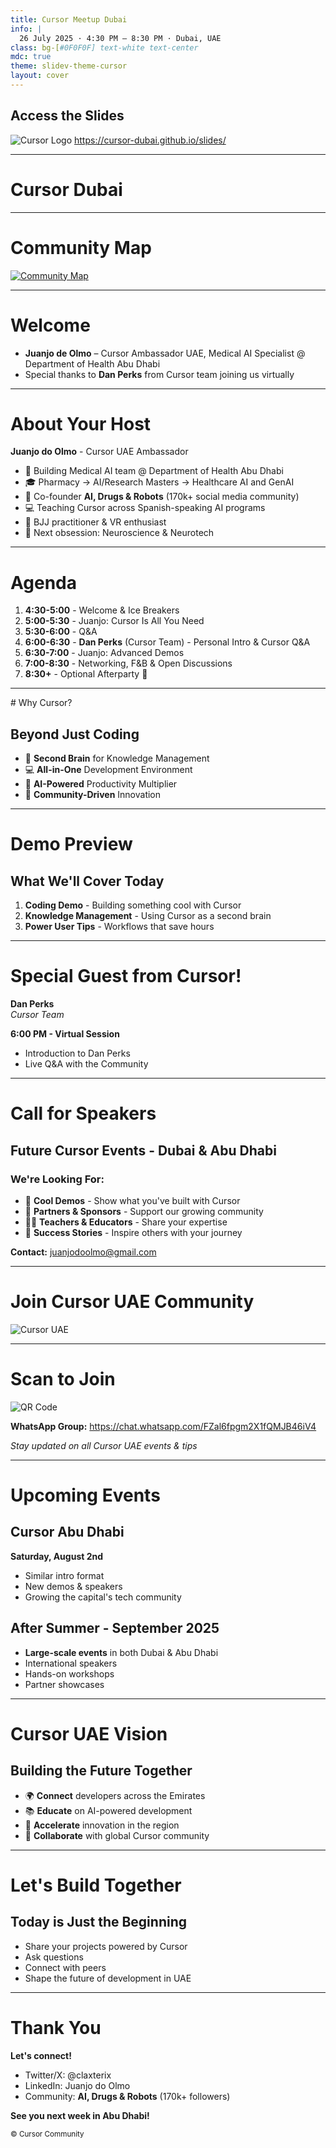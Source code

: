 ```yaml
---
title: Cursor Meetup Dubai
info: |
  26 July 2025 · 4:30 PM – 8:30 PM · Dubai, UAE
class: bg-[#0F0F0F] text-white text-center
mdc: true
theme: slidev-theme-cursor
layout: cover
---
```

<div class="flex flex-col items-center gap-4">
  <h2 class="text-2xl font-bold">Access the Slides</h2>
  <img src="./assets/slides_qr.png" alt="Cursor Logo" class="mx-auto" />
  <a href="https://cursor-dubai.github.io/slides/" class="text-lg hover:underline">https://cursor-dubai.github.io/slides/</a>
</div>

---

<GlowBackground>
  <h1 class="text-6xl md:text-8xl font-bold tracking-tight text-white">Cursor Dubai</h1>
</GlowBackground>

---

# Community Map

<a href="https://lu.ma/cursorcommunity/map" target="_blank">
  <img src="./assets/map.png" alt="Community Map" class="mx-auto my-auto" />
</a>

---

# Welcome

- **Juanjo de Olmo** – Cursor Ambassador UAE, Medical AI Specialist @ Department of Health Abu Dhabi
- Special thanks to **Dan Perks** from Cursor team joining us virtually

---

# About Your Host

**Juanjo do Olmo** - Cursor UAE Ambassador

- 🏥 Building Medical AI team @ Department of Health Abu Dhabi
- 🎓 Pharmacy → AI/Research Masters → Healthcare AI and GenAI
- 🚀 Co-founder **AI, Drugs & Robots** (170k+ social media community)
- 💻 Teaching Cursor across Spanish-speaking AI programs
- 🥋 BJJ practitioner & VR enthusiast
- 🧠 Next obsession: Neuroscience & Neurotech

---

# Agenda

1. **4:30-5:00** - Welcome & Ice Breakers
2. **5:00-5:30** - Juanjo: Cursor Is All You Need
3. **5:30-6:00** - Q&A
4. **6:00-6:30** - **Dan Perks** (Cursor Team) - Personal Intro & Cursor Q&A
5. **6:30-7:00** - Juanjo: Advanced Demos 
6. **7:00-8:30** - Networking, F&B & Open Discussions
7. **8:30+** - Optional Afterparty 🎉

---
<Juanjo esto hay q rehacerlo>
# Why Cursor?

## Beyond Just Coding

- 🧠 **Second Brain** for Knowledge Management
- 💻 **All-in-One** Development Environment
- 🚀 **AI-Powered** Productivity Multiplier
- 🤝 **Community-Driven** Innovation

---

# Demo Preview

## What We'll Cover Today

1. **Coding Demo** - Building something cool with Cursor
2. **Knowledge Management** - Using Cursor as a second brain
3. **Power User Tips** - Workflows that save hours
</Juanjo>

---

# Special Guest from Cursor!

**Dan Perks**  
_Cursor Team_

**6:00 PM - Virtual Session**
- Introduction to Dan Perks
- Live Q&A with the Community

---

# Call for Speakers

## Future Cursor Events - Dubai & Abu Dhabi

### We're Looking For:
- 🎯 **Cool Demos** - Show what you've built with Cursor
- 🤝 **Partners & Sponsors** - Support our growing community
- 👨‍🏫 **Teachers & Educators** - Share your expertise
- 🚀 **Success Stories** - Inspire others with your journey

**Contact:** juanjodoolmo@gmail.com

---

# Join Cursor UAE Community

<div class="flex items-center justify-center h-full">
<img src="./assets/cursor-dubai.png" alt="Cursor UAE" class="w-96" />
</div>

---

# Scan to Join

<div class="flex items-center justify-center h-full">
<img src="./assets/cursor-uae-qr.png" alt="QR Code" class="w-64" />
</div>

**WhatsApp Group:** https://chat.whatsapp.com/FZal6fpgm2X1fQMJB46iV4

_Stay updated on all Cursor UAE events & tips_

---

# Upcoming Events

## Cursor Abu Dhabi
**Saturday, August 2nd**
- Similar intro format
- New demos & speakers
- Growing the capital's tech community

## After Summer - September 2025
- **Large-scale events** in both Dubai & Abu Dhabi
- International speakers
- Hands-on workshops
- Partner showcases

---

# Cursor UAE Vision

## Building the Future Together

- 🌍 **Connect** developers across the Emirates
- 📚 **Educate** on AI-powered development
- 🚀 **Accelerate** innovation in the region
- 🤝 **Collaborate** with global Cursor community

---

# Let's Build Together

## Today is Just the Beginning

- Share your projects powered by Cursor
- Ask questions
- Connect with peers
- Shape the future of development in UAE

---

# Thank You

**Let's connect!**

- Twitter/X: @claxterix
- LinkedIn: Juanjo do Olmo
- Community: **AI, Drugs & Robots** (170k+ followers)

**See you next week in Abu Dhabi!**

<small>© Cursor Community</small> 